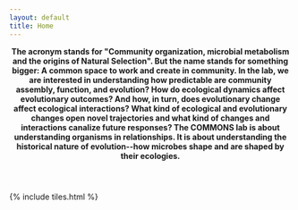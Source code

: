 ```yaml
---
layout: default
title: Home
---
```


<header>
<p><b>The acronym stands for "Community organization, microbial metabolism and the origins of Natural Selection". But the name stands for something bigger: A common space to work and create in community. In the lab, we are interested in understanding how predictable are community assembly, function, and evolution? How do ecological dynamics affect evolutionary outcomes? And how, in turn, does evolutionary change affect ecological interactions? What kind of ecological and evolutionary changes open novel trajectories and what kind of changes and interactions canalize future responses? The COMMONS lab is about understanding organisms in relationships. It is about understanding the historical nature of evolution--how microbes shape and are shaped by their ecologies.</b></p>
</header>

{% include tiles.html %}
